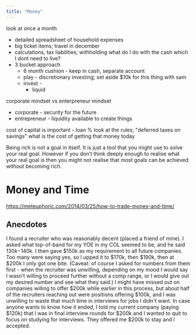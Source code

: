 ```yaml
---
title: "Money"
---
```



look at once a month
- detailed spreadsheet of household expenses
- big ticket items; travel in december
- calculations, tax liabilities; withholding
what do I do with the cash which I dont need to live?
- 3 bucket approach
    - 6 month cushion - keep in cash, separate account
    - play - discretionary investing; set aside $10k for this thing with sam
    - invest - 
        - liquid


corporate mindset vs enterpreneur mindset
- corporate - security for the future
- entrepreneur - liquidity available to create things


cost of capital is important - loan %
look at the rules; "deferred taxes on savings"
what is the cost of getting that money today


Being rich is not a goal in itself. It is just a tool that you might use to solve your real goal. However if you don’t think deeply enough to realise what your real goal is then you might not realise that most goals can be achieved without becoming rich.


# Money and Time
https://meteuphoric.com/2014/03/25/how-to-trade-money-and-time/

## Anecdotes
I found a recruiter who was reasonably decent (placed a friend of mine). I asked what top-of-band for my YOE in my COL seemed to be, and he said $130k-$140k. I then gave $150k as my requirement to all future companies. Too many were saying yes, so I upped it to $170k, then $190k, then at $200k I only got one bite. (Caveat: of course I asked for numbers from them first - when the recruiter was unwilling, depending on my mood I would say I wasn't willing to proceed further without a comp range, or I would give out my desired number and see what they said.)
I might have missed out on companies willing to offer $200k while earlier in this process, but about half of the recruiters reaching out were positions offering $100k, and I was unwilling to waste that much time in interviews for jobs I didn't want.
In case anyone wants to know how it ended, I told my current company (paying $120k) that I was in final interview rounds for $200k and I wanted to quit to focus on studying for interviews. They offered me $200k to stay and I accepted.
